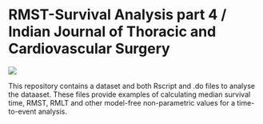 
<!-- README.md is generated from README.Rmd. Please edit that file -->

# RMST-Survival Analysis part 4 / Indian Journal of Thoracic and Cardiovascular Surgery

![](https://img.shields.io/badge/Louis%20Stokes%20Cleveland%20VA%20Medical%20Center-Cleveland%20VA%20CV%20Research%20Group-yellow.svg)

This repository contains a dataset and both Rscript and .do files to
analyse the dataaset. These files provide examples of calculating median
survival time, RMST, RMLT and other model-free non-parametric values for
a time-to-event analysis.
